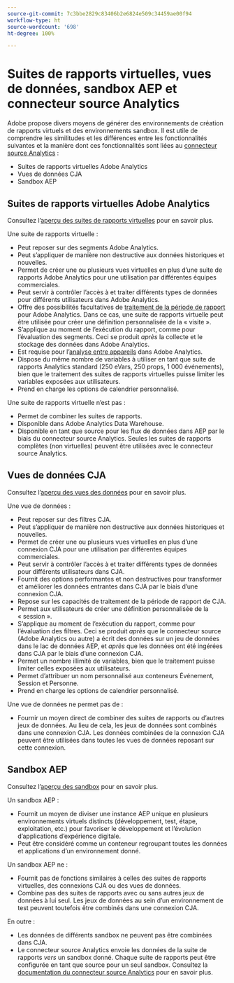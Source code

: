 ```yaml
---
source-git-commit: 7c3bbe2829c83406b2e6824e509c34459ae00f94
workflow-type: ht
source-wordcount: '698'
ht-degree: 100%

---
```

# Suites de rapports virtuelles, vues de données, sandbox AEP et connecteur source Analytics 

Adobe propose divers moyens de générer des environnements de création de rapports virtuels et des environnements sandbox. Il est utile de comprendre les similitudes et les différences entre les fonctionnalités suivantes et la manière dont ces fonctionnalités sont liées au [connecteur source Analytics](https://experienceleague.adobe.com/docs/experience-platform/sources/ui-tutorials/create/adobe-applications/analytics.html?lang=fr) :

* Suites de rapports virtuelles Adobe Analytics
* Vues de données CJA
* Sandbox AEP

## Suites de rapports virtuelles Adobe Analytics

Consultez l’[aperçu des suites de rapports virtuelles](https://experienceleague.adobe.com/docs/analytics/components/virtual-report-suites/vrs-about.html?lang=fr) pour en savoir plus.

Une suite de rapports virtuelle :

* Peut reposer sur des segments Adobe Analytics.
* Peut s’appliquer de manière non destructive aux données historiques et nouvelles.
* Permet de créer une ou plusieurs vues virtuelles en plus d’une suite de rapports Adobe Analytics pour une utilisation par différentes équipes commerciales.
* Peut servir à contrôler l’accès à et traiter différents types de données pour différents utilisateurs dans Adobe Analytics.
* Offre des possibilités facultatives de [traitement de la période de rapport](https://experienceleague.adobe.com/docs/analytics/components/virtual-report-suites/vrs-report-time-processing.html?lang=fr) pour Adobe Analytics. Dans ce cas, une suite de rapports virtuelle peut être utilisée pour créer une définition personnalisée de la « visite ».
* S’applique au moment de l’exécution du rapport, comme pour l’évaluation des segments. Ceci se produit _après_ la collecte et le stockage des données dans Adobe Analytics.
* Est requise pour l’[analyse entre appareils](https://experienceleague.adobe.com/docs/analytics/components/cda/overview.html?lang=fr) dans Adobe Analytics.
* Dispose du même nombre de variables à utiliser en tant que suite de rapports Analytics standard (250 eVars, 250 props, 1 000 événements), bien que le traitement des suites de rapports virtuelles puisse limiter les variables exposées aux utilisateurs.
* Prend en charge les options de calendrier personnalisé.

Une suite de rapports virtuelle n’est pas :

* Permet de combiner les suites de rapports.
* Disponible dans Adobe Analytics Data Warehouse.
* Disponible en tant que source pour les flux de données dans AEP par le biais du connecteur source Analytics. Seules les suites de rapports complètes (non virtuelles) peuvent être utilisées avec le connecteur source Analytics.


## Vues de données CJA

Consultez l’[aperçu des vues des données](https://experienceleague.adobe.com/docs/analytics-platform/using/cja-dataviews/data-views.html?lang=fr) pour en savoir plus.

Une vue de données :

* Peut reposer sur des filtres CJA.
* Peut s’appliquer de manière non destructive aux données historiques et nouvelles.
* Permet de créer une ou plusieurs vues virtuelles en plus d’une connexion CJA pour une utilisation par différentes équipes commerciales.
* Peut servir à contrôler l’accès à et traiter différents types de données pour différents utilisateurs dans CJA.
* Fournit des options performantes et non destructives pour transformer et améliorer les données entrantes dans CJA par le biais d’une connexion CJA.
* Repose sur les capacités de traitement de la période de rapport de CJA.
* Permet aux utilisateurs de créer une définition personnalisée de la « session ».
* S’applique au moment de l’exécution du rapport, comme pour l’évaluation des filtres. Ceci se produit _après_ que le connecteur source (Adobe Analytics ou autre) a écrit des données sur un jeu de données dans le lac de données AEP, et _après_ que les données ont été ingérées dans CJA par le biais d’une connexion CJA.
* Permet un nombre illimité de variables, bien que le traitement puisse limiter celles exposées aux utilisateurs.
* Permet d’attribuer un nom personnalisé aux conteneurs Événement, Session et Personne.
* Prend en charge les options de calendrier personnalisé.

Une vue de données ne permet pas de :

* Fournir un moyen direct de combiner des suites de rapports ou d’autres jeux de données. Au lieu de cela, les jeux de données sont combinés dans une connexion CJA. Les données combinées de la connexion CJA peuvent être utilisées dans toutes les vues de données reposant sur cette connexion.

## Sandbox AEP

Consultez l’[aperçu des sandbox](https://experienceleague.adobe.com/docs/experience-platform/sandbox/home.html?lang=fr) pour en savoir plus.

Un sandbox AEP :

* Fournit un moyen de diviser une instance AEP unique en plusieurs environnements virtuels distincts (développement, test, étape, exploitation, etc.) pour favoriser le développement et l’évolution d’applications d’expérience digitale.
* Peut être considéré comme un conteneur regroupant toutes les données et applications d’un environnement donné.

Un sandbox AEP ne :

* Fournit pas de fonctions similaires à celles des suites de rapports virtuelles, des connexions CJA ou des vues de données.
* Combine pas des suites de rapports avec ou sans autres jeux de données à lui seul. Les jeux de données au sein d’un environnement de test peuvent toutefois être combinés dans une connexion CJA.

En outre :

* Les données de différents sandbox ne peuvent pas être combinées dans CJA.
* Le connecteur source Analytics envoie les données de la suite de rapports _vers_ un sandbox donné. Chaque suite de rapports peut être configurée en tant que source pour un seul sandbox. Consultez la [documentation du connecteur source Analytics](https://experienceleague.adobe.com/docs/experience-platform/sources/ui-tutorials/create/adobe-applications/analytics.html?lang=fr) pour en savoir plus.